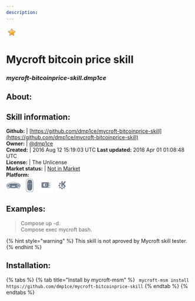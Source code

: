 ```yaml
--- 
description: 
---
```


![](../.gitbook/assets/star.png)  
# Mycroft bitcoin price skill  
### _mycroft-bitcoinprice-skill.dmp1ce_  
## About:  


## Skill information:  
**Github:** | [https://github.com/dmp1ce/mycroft-bitcoinprice-skill](https://github.com/dmp1ce/mycroft-bitcoinprice-skill)  
**Owner:** | [@dmp1ce](https://github.com/dmp1ce)  
**Created:** | 2016 Aug 12 15:19:03 UTC  **Last updated:** 2018 Apr 01 01:08:48 UTC  
**License:** | The Unlicense  
**Market status:** | [Not in Market](https://market.mycroft.ai/skill/)  
**Platform:**  
 ![](../.gitbook/assets/mark-1-icon.png)  ![](../.gitbook/assets/mark-2-icon.png)  ![](../.gitbook/assets/picroft-icon.png)  ![](../.gitbook/assets/kde.png)   
## Examples:  
> Compose up -d.  
> Compose exec mycroft bash.  
  
{% hint style="warning" %}
This skill is not aproved by Mycroft skill tester.
{% endhint %}
    
## Installation:  
{% tabs %}
{% tab title="Install by mycroft-msm" %}
``` mycroft-msm install https://github.com/dmp1ce/mycroft-bitcoinprice-skill```
{% endtab %}
  {% endtabs %}
  